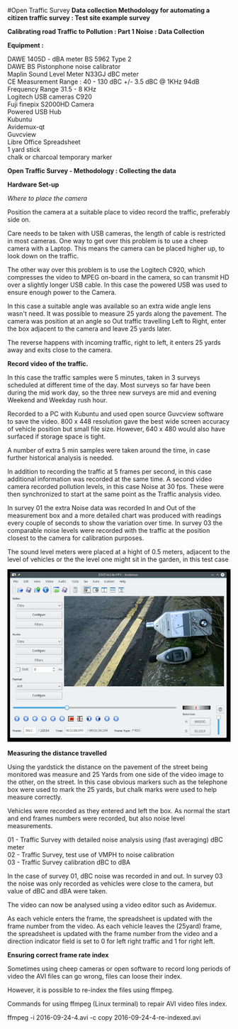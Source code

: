#Open Traffic Survey
**Data collection Methodology for automating a citizen traffic survey : Test site example survey**

**Calibrating road Traffic to Pollution : Part 1  Noise : Data Collection** 

**Equipment :**

DAWE 1405D - dBA meter BS 5962 Type 2  
DAWE BS Pistonphone noise calibrator  
Maplin Sound Level Meter N33GJ dBC meter  
  CE    Measurement Range : 40 - 130 dBC +/- 3.5 dBC @ 1KHz 94dB  
  Frequency Range  31.5 - 8 KHz  
Logitech USB cameras C920  
Fuji finepix S2000HD Camera   
Powered USB Hub  
Kubuntu  
Avidemux-qt  
Guvcview  
Libre Office Spreadsheet  
1 yard stick   
chalk or charcoal temporary marker  


**Open Traffic Survey - Methodology : Collecting the data**  

**Hardware Set-up**

*Where to place the camera*  

Position the camera at a suitable place to video record the traffic, preferably side on.  

Care needs to be taken with USB cameras, the length of cable is restricted in most cameras. One way to get over this problem is to use a cheep camera with a Laptop.  This means the camera can be placed higher up, to look down on the traffic.  

The other way over this problem is to use the Logitech C920, which compresses the video to MPEG on-board in the camera, so can transmit HD over a slightly longer USB cable. In this case the powered USB was used to ensure enough power to the Camera.
  
In this case a suitable angle was available so an extra wide angle lens wasn't need. It was possible to measure 25 yards along the pavement. The camera was position at an angle so Out traffic travelling Left to Right, enter the box adjacent to the camera and leave 25 yards later. 

The reverse happens with incoming traffic, right to left, it enters 25 yards away and exits close to the camera.


**Record video of the traffic.**  

In this case the traffic samples were 5 minutes, taken in 3 surveys scheduled at different time of the day. Most surveys so far have been during the mid work day, so the three new surveys are mid and evening Weekend and Weekday rush hour.

Recorded to a PC with Kubuntu and used open source Guvcview software to save the video. 800 x 448 resolution gave the best wide screen accuracy of vehicle position but small file size. However, 640 x 480 would also have surfaced if storage space is tight.

A number of extra 5 min samples were taken around the time, in case further historical analysis is needed.

In addition to recording the traffic at 5 frames per second, in this case additional information was recorded at the same time. A second video camera recorded pollution levels, in this case Noise at 30 fps. These were then synchronized to start at the same point as the Traffic analysis video. 

In survey 01 the extra Noise data was recorded In and Out of the measurement box and a more detailed chart was produced with readings every couple of seconds to show the variation over time. In survey 03 the comparable noise levels were recorded with the traffic at the position closest to the camera for calibration purposes. 

The sound level meters were placed at a hight of 0.5 meters, adjacent to the level of vehicles or the the level one might sit in the garden, in this test case

![alt tag](charts/TrafficSurveyRecordingTheNoiseLevels.dBA.dBC.2016-03-07.jpg) 

**Measuring the distance travelled**  

Using the yardstick the distance on the pavement of the street being monitored was measure and 25 Yards from one side of the video image to the other, on the street.  In this case obvious markers such as the telephone box were used to mark the 25 yards, but chalk marks were used to help measure correctly.

Vehicles were recorded as they entered and left the box. As normal the start and end frames numbers were recorded, but also noise level measurements.

01 - Traffic Survey with detailed noise analysis using (fast averaging) dBC meter  
02 - Traffic Survey, test use of VMPH to noise calibration  
03 - Traffic Survey calibration dBC to dBA  

In the case of survey 01, dBC noise was recorded in and out. In survey 03 the noise was only recorded as vehicles were close to the camera, but value of dBC and dBA were taken.

The video can now be analysed using a video editor such as Avidemux.  

As each vehicle enters the frame, the spreadsheet is updated with the frame number from the video.  As each vehicle leaves the (25yard) frame, the spreadsheet is updated with the frame number from the video and a direction indicator field is set to 0 for left right traffic and 1 for right left.   

**Ensuring correct frame rate index**

Sometimes using cheep cameras or open software to record long periods of video the AVI files can go wrong, files can loose their index. 

However, it is possible to re-index the files using ffmpeg.

Commands for using ffmpeg (Linux terminal)  to repair AVI video files index.

ffmpeg -i 2016-09-24-4.avi -c copy 2016-09-24-4-re-indexed.avi   

